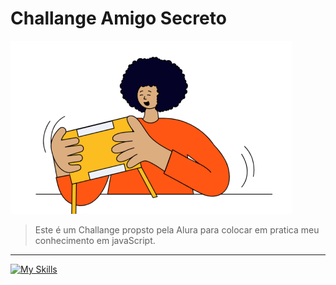 # Challange Amigo Secreto
![Badge ou Logo](assets/amigo-secreto.png)

> Este é um Challange propsto pela Alura para colocar em pratica meu conhecimento em javaScript.

--- 

[![My Skills](https://skillicons.dev/icons?i=js,html,css)](https://skillicons.dev)
